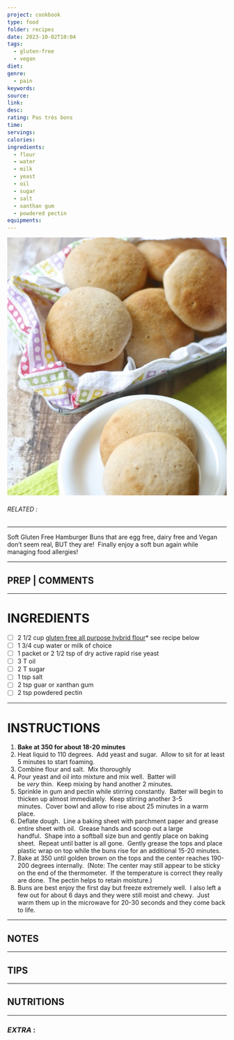 ```yaml
---
project: cookbook
type: food
folder: recipes
date: 2023-10-02T10:04
tags:
  - gluten-free
  - vegan
diet: 
genre:
  - pain
keywords: 
source: 
link: 
desc: 
rating: Pas très bons
time: 
servings: 
calories: 
ingredients:
  - flour
  - water
  - milk
  - yeast
  - oil
  - sugar
  - salt
  - xanthan gum
  - powdered pectin
equipments:
---
```


![IMAGE](image_670.png)

###### *RELATED* : 
---
Soft Gluten Free Hamburger Buns that are egg free, dairy free and Vegan don’t seem real, BUT they are!  Finally enjoy a soft bun again while managing food allergies!

---
## PREP | COMMENTS



---
# INGREDIENTS

- [ ] 2 1/2 cup [gluten free all purpose hybrid flour](https://petiteallergytreats.com/2013/08/gluten-free-flour-mix.html)* see recipe below
- [ ] 1 3/4 cup water or milk of choice
- [ ] 1 packet or 2 1/2 tsp of dry active rapid rise yeast
- [ ] 3 T oil
- [ ] 2 T sugar
- [ ] 1 tsp salt
- [ ] 2 tsp guar or xanthan gum
- [ ] 2 tsp powdered pectin

---
# INSTRUCTIONS

1. **Bake at 350 for about 18-20 minutes**
2. Heat liquid to 110 degrees.  Add yeast and sugar.  Allow to sit for at least 5 minutes to start foaming.
3. Combine flour and salt.  Mix thoroughly
4. Pour yeast and oil into mixture and mix well.  Batter will be _very_ thin.  Keep mixing by hand another 2 minutes.
5. Sprinkle in gum and pectin while stirring constantly.  Batter will begin to thicken up almost immediately.  Keep stirring another 3-5 minutes.  Cover bowl and allow to rise about 25 minutes in a warm place.
6. Deflate dough.  Line a baking sheet with parchment paper and grease entire sheet with oil.  Grease hands and scoop out a large handful.  Shape into a softball size bun and gently place on baking sheet.  Repeat until batter is all gone.  Gently grease the tops and place plastic wrap on top while the buns rise for an additional 15-20 minutes.
7. Bake at 350 until golden brown on the tops and the center reaches 190-200 degrees internally.  (Note: The center may still appear to be sticky on the end of the thermometer.  If the temperature is correct they really are done.  The pectin helps to retain moisture.)
8. Buns are best enjoy the first day but freeze extremely well.  I also left a few out for about 6 days and they were still moist and chewy.  Just warm them up in the microwave for 20-30 seconds and they come back to life.

---
## NOTES



---
## TIPS



---
## NUTRITIONS



---
### *EXTRA* :



